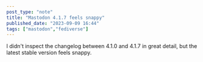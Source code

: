 ```yaml
---
post_type: "note" 
title: "Mastodon 4.1.7 feels snappy"
published_date: "2023-09-09 16:44"
tags: ["mastodon","fediverse"]
---
```


I didn't inspect the changelog between 4.1.0 and 4.1.7 in great detail, but the latest stable version feels snappy.